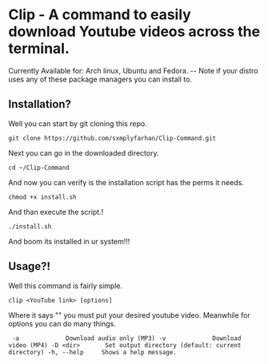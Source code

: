 # Clip - A command to easily download Youtube videos across the terminal.

Currently Available for:
Arch linux, Ubuntu and Fedora. -- Note if your distro uses any of these package managers you can install to.

## Installation?

Well you can start by git cloning this repo.

```
git clone https://github.com/sxmplyfarhan/Clip-Command.git
```

Next you can go in the downloaded directory.

```
cd ~/Clip-Command
```

And now you can verify is the installation script has the perms it needs.

```
chmod +x install.sh
```

And than execute the script.!

```
./install.sh
```

And boom its installed in ur system!!!


## Usage?!

Well this command is fairly simple.

`
clip <YouTube link> [options]
`

Where it says "<YouTube link>" you must put your desired youtube video.
Meanwhile for options you can do many things.

`  -a             Download audio only (MP3)
  -v             Download video (MP4)
  -D <dir>       Set output directory (default: current directory)
  -h, --help     Shows a help message.
`
